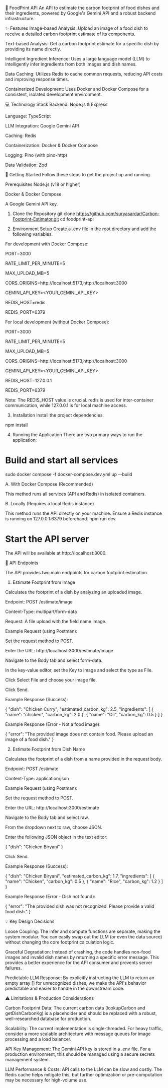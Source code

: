 🌿 FoodPrint API
An API to estimate the carbon footprint of food dishes and their ingredients, powered by Google's Gemini API and a robust backend infrastructure.

✨ Features
Image-based Analysis: Upload an image of a food dish to receive a detailed carbon footprint estimate of its components.

Text-based Analysis: Get a carbon footprint estimate for a specific dish by providing its name directly.

Intelligent Ingredient Inference: Uses a large language model (LLM) to intelligently infer ingredients from both images and dish names.

Data Caching: Utilizes Redis to cache common requests, reducing API costs and improving response times.

Containerized Development: Uses Docker and Docker Compose for a consistent, isolated development environment.

💻 Technology Stack
Backend: Node.js & Express

Language: TypeScript

LLM Integration: Google Gemini API

Caching: Redis

Containerization: Docker & Docker Compose

Logging: Pino (with pino-http)

Data Validation: Zod

🚀 Getting Started
Follow these steps to get the project up and running.

Prerequisites
Node.js (v18 or higher)

Docker & Docker Compose

A Google Gemini API key.

1. Clone the Repository
git clone https://github.com/suryasardar/Carbon-Footprint-Estimator.git
cd foodprint-api

2. Environment Setup
Create a .env file in the root directory and add the following variables.

For development with Docker Compose:

PORT=3000

RATE_LIMIT_PER_MINUTE=5

MAX_UPLOAD_MB=5

CORS_ORIGINS=http://localhost:5173,http://localhost:3000

GEMINI_API_KEY=<YOUR_GEMINI_API_KEY>

REDIS_HOST=redis

REDIS_PORT=6379

For local development (without Docker Compose):

PORT=3000

RATE_LIMIT_PER_MINUTE=5

MAX_UPLOAD_MB=5

CORS_ORIGINS=http://localhost:5173,http://localhost:3000

GEMINI_API_KEY=<YOUR_GEMINI_API_KEY>

REDIS_HOST=127.0.0.1

REDIS_PORT=6379

Note: The REDIS_HOST value is crucial. redis is used for inter-container communication, while 127.0.0.1 is for local machine access.

3. Installation
Install the project dependencies.

npm install

4. Running the Application
There are two primary ways to run the application:



# Build and start all services

sudo docker compose -f docker-compose.dev.yml up --build

A. With Docker Compose (Recommended)

This method runs all services (API and Redis) in isolated containers.

B. Locally (Requires a local Redis instance)

This method runs the API directly on your machine. Ensure a Redis instance is running on 127.0.0.1:6379 beforehand.
npm run dev


# Start the API server

The API will be available at http://localhost:3000.

📝 API Endpoints

The API provides two main endpoints for carbon footprint estimation.

1. Estimate Footprint from Image
   
Calculates the footprint of a dish by analyzing an uploaded image.

Endpoint: POST /estimate/image

Content-Type: multipart/form-data

Request: A file upload with the field name image.

Example Request (using Postman):

Set the request method to POST.

Enter the URL: http://localhost:3000/estimate/image

Navigate to the Body tab and select form-data.

In the key-value editor, set the Key to image and select the type as File.

Click Select File and choose your image file.

Click Send.

Example Response (Success):

{
    "dish": "Chicken Curry",
    "estimated_carbon_kg": 2.5,
    "ingredients": [
        {
            "name": "chicken",
            "carbon_kg": 2.0
        },
        {
            "name": "Oil",
            "carbon_kg": 0.5
        }
    ]
}

Example Response (Error - Not a food image):

{
    "error": "The provided image does not contain food. Please upload an image of a food dish."
}

2. Estimate Footprint from Dish Name
   
Calculates the footprint of a dish from a name provided in the request body.

Endpoint: POST /estimate

Content-Type: application/json

Example Request (using Postman):

Set the request method to POST.

Enter the URL: http://localhost:3000/estimate

Navigate to the Body tab and select raw.

From the dropdown next to raw, choose JSON.

Enter the following JSON object in the text editor:

{
  "dish": "Chicken Biryani"
}


Click Send.

Example Response (Success):

{
    "dish": "Chicken Biryani",
    "estimated_carbon_kg": 1.7,
    "ingredients": [
        {
            "name": "Chicken",
            "carbon_kg": 0.5
        },
        {
            "name": "Rice",
            "carbon_kg": 1.2
        }
    ]
}

Example Response (Error - Dish not found):

{
    "error": "The provided dish was not recognized. Please provide a valid food dish."
}

💡 Key Design Decisions

Loose Coupling: The infer and compute functions are separate, making the system modular. You can easily swap out the LLM (or even the data source) without changing the core footprint calculation logic.

Graceful Degradation: Instead of crashing, the code handles non-food images and invalid dish names by returning a specific error message. This provides a better experience for the API consumer and prevents server failures.

Predictable LLM Response: By explicitly instructing the LLM to return an empty array [] for unrecognized dishes, we make the API's behavior predictable and easier to handle in the downstream code.

⚠️ Limitations & Production Considerations

Carbon Footprint Data: The current carbon data (lookupCarbon and getDishCarbonKg) is a placeholder and should be replaced with a robust, well-researched database for production.

Scalability: The current implementation is single-threaded. For heavy traffic, consider a more scalable architecture with message queues for image processing and a load balancer.

API Key Management: The Gemini API key is stored in a .env file. For a production environment, this should be managed using a secure secrets management system.

LLM Performance & Costs: API calls to the LLM can be slow and costly. The Redis cache helps mitigate this, but further optimization or pre-computation may be necessary for high-volume use.
